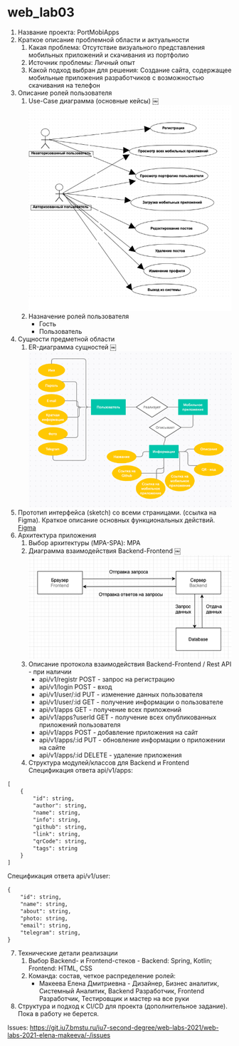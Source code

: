 # web_lab03

1. Название проекта: PortMobiApps
2. Краткое описание проблемной области и актуальности
    1. Какая проблема:  Отсутствие визуального представления мобильных приложений и скачивания из портфолио
    2. Источник проблемы: Личный опыт
    3. Какой подход выбран для решения: Создание сайта, содержащее мобильные приложения разработчиков с возможностью скачивания на телефон
3. Описание ролей пользователя
    1. Use-Case диаграмма (основные кейсы)
￼![](pictures/use_case.png)
    2. Назначение ролей пользователя
        - Гость
        - Пользователь
4. Сущности предметной области
    1. ER-диаграмма сущностей
￼![](pictures/er_diagram.png)
5. Прототип интерфейса (sketch) со всеми страницами. (ссылка на  Figma). Краткое описание основных функциональных действий.
[Figma](https://www.figma.com/file/c4sYlfEuuOEkrOEPdMiGa1/PortMobiApps-Makeeva-ED-IU7-68%D0%91-%D0%92?node-id=0%3A1)
6. Архитектура приложения
    1. Выбор архитектуры (MPA-SPA): MPA
    2. Диаграмма взаимодействия Backend-Frontend
￼![](pictures/fe_be_diagram.png)
    3. Описание протокола взаимодействия Backend-Frontend / Rest API - при наличии 
        - api/v1/registr POST - запрос на регистрацию
        - api/v1/login POST - вход
        - api/v1/user/:id PUT - изменение данных пользователя
        - api/v1/user/:id GET - получение информации о пользователе
        - api/v1/apps GET - получение всех приложений
        - api/v1/apps?userId GET - получение всех опубликованных приложений пользователя
        - api/v1/apps POST - добавление приложения на сайт
        - api/v1/apps/:id PUT - обновление информации о приложении на сайте
        - api/v1/apps/:id DELETE - удаление приложения
    4. Структура модулей/классов для Backend и Frontend
Спецификация ответа api/v1/apps:
```
[
    {
        "id": string,
        "author": string,
        "name": string,
        "info": string,
        "github": string,
        "link": string,
        "qrCode": string,
        "tags": string
    }
]
```
Спецификация ответа api/v1/user:
```
{
    "id": string,
    "name": string,
    "about": string,
    "photo: string,
    "email": string,
    "telegram": string,
}
```

7. Технические детали реализации
    1. Выбор Backend- и Frontend-стеков - Backend: Spring, Kotlin; Frontend: HTML, CSS
    2. Команда: состав, четкое распределение ролей:
        - Макеева Елена Дмитриевна - Дизайнер, Бизнес аналитик, Системный Аналитик, Backend Разработчик, Frontend Разработчик, Тестировщик и мастер на все руки
9. Структура и подход к CI/CD для проекта (дополнительное задание). Пока в работу не берется.

Issues: https://git.iu7.bmstu.ru/iu7-second-degree/web-labs-2021/web-labs-2021-elena-makeeva/-/issues
